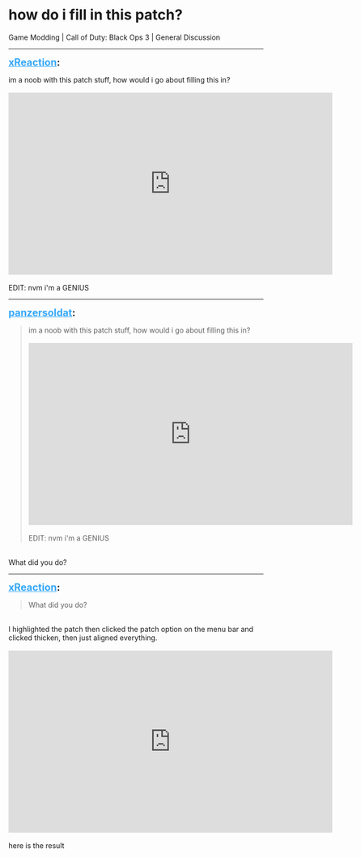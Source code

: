 # how do i fill in this patch?
Game Modding | Call of Duty: Black Ops 3 | General Discussion

---
<strong style="font-size: 1.4em;"><span style="text-decoration: underline;text-decoration-color: #34a7f9;"><span style="color:#34a7f9;">xReaction</span></span>:</strong>

<p>im a noob with this patch stuff, how would i go about filling this in?<br /><br /><iframe type="text/html" width="640" height="360" src="https://www.youtube.com/embed/a/ZsNn4oj" frameborder="0"></iframe><br /><br />EDIT: nvm i&#39;m a GENIUS</p>

---
<strong style="font-size: 1.4em;"><span style="text-decoration: underline;text-decoration-color: #34a7f9;"><span style="color:#34a7f9;">panzersoldat</span></span>:</strong>

<p><blockquote>im a noob with this patch stuff, how would i go about filling this in?<br /><br /><iframe type="text/html" width="640" height="360" src="https://www.youtube.com/embed/a/ZsNn4oj" frameborder="0"></iframe><br /><br />EDIT: nvm i&#39;m a GENIUS<br /></blockquote><br />What did you do?</p>

---
<strong style="font-size: 1.4em;"><span style="text-decoration: underline;text-decoration-color: #34a7f9;"><span style="color:#34a7f9;">xReaction</span></span>:</strong>

<p><blockquote>What did you do?<br /></blockquote><br />I highlighted the patch then clicked the patch option on the menu bar and clicked thicken, then just aligned everything.<br /><br /><iframe type="text/html" width="640" height="360" src="https://www.youtube.com/embed/a/3E7AYxR" frameborder="0"></iframe><br /><br />here is the result</p>
